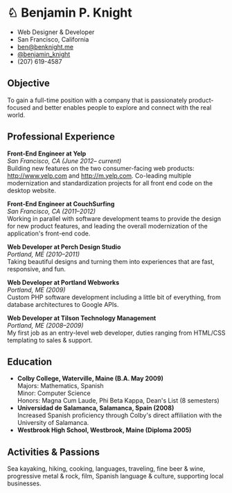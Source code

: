 ♘ Benjamin P. Knight
====================

* Web Designer & Developer
* San Francisco, California
* ben@benknight.me
* [@benjamin_knight](http://twitter.com/benjamin_knight)
* (207) 619-4587

Objective
----------

To gain a full-time position with a company that is passionately product-focused and better enables people to explore and connect with the real world.

Professional Experience
-----------------------

**Front-End Engineer at Yelp**  
*San Francisco, CA (June 2012– _current_)*  
Building new features on the two consumer-facing web products: http://www.yelp.com and http://m.yelp.com.  Co-leading multiple  modernization and standardization projects for all front end code on the desktop website.

**Front-End Engineer at CouchSurfing**  
*San Francisco, CA (2011–2012)*  
Working in parallel with software development teams to provide the design for new product features, and leading the overall modernization of the application's front-end code.</dd>

**Web Developer at Perch Design Studio**  
*Portland, ME (2010–2011)*  
Taking beautiful designs and turning them into experiences that are fast, responsive, and fun.

**Web Developer at Portland Webworks**  
*Portland, ME (2009)*  
Custom PHP software development including a little bit of everything, from database architectures to Google APIs.

**Web Developer at Tilson Technology Management**  
*Portland, ME (2008–2009)*  
My first job as an entry-level web developer, duties ranging from HTML/CSS templating to sales & support.

Education
---------

* **Colby College, Waterville, Maine (B.A. May 2009)**  
  Majors: Mathematics, Spanish  
  Minor: Computer Science  
  Honors: Magna Cum Laude, Phi Beta Kappa, Dean's List (8 semesters)
* **Universidad de Salamanca, Salamanca, Spain (2008)**  
  Increased Spanish proficiency through Colby's direct affiliation with the University of Salamanca.  
* **Westbrook High School, Westbrook, Maine (Diploma 2005)**

Activities & Passions
---------------------

Sea kayaking, hiking, cooking, languages, traveling, fine beer & wine, progressive metal & rock, film, Spanish language & culture, supporting local businesses.
